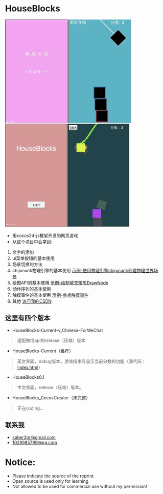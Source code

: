 # HouseBlocks
![loadingImage...](https://github.com/Saber2pr/MyWeb/blob/master/resource/HB_CU.jpg)
![loadingImage...](https://github.com/Saber2pr/MyWeb/blob/master/resource/HB_CCC.jpg)

* 用cocos2d-js框架开发的网页游戏
* 从这个项目中会学到:
 1. 文字的添加
 2. ui菜单按钮的基本使用
 3. 场景切换的方法
 4. chipmunk物理引擎的基本使用 [示例-使用物理引擎chipmunk创建物理世界场景](https://blog.csdn.net/u011607490/article/details/81347359)
 5. 绘图API的基本使用 [示例-绘制填充矩形DrawNode](https://blog.csdn.net/u011607490/article/details/81368195)
 6. 动作序列的基本使用
 7. 触摸事件的基本使用 [示例-单点触摸事件](https://blog.csdn.net/u011607490/article/details/81388344)
 8. 其他 [访问我的CSDN](https://blog.csdn.net/u011607490/article/category/7899652)
	
## 这里有四个版本
* HouseBlocks-Current-v_Chinese-ForWeChat
> 适配微信api的release（压缩）版本
* HouseBlocks-Current（推荐）
> 英文界面，debug版本，游戏结束有显示当前分数的功能（源代码：[index.html](https://github.com/Saber2pr/HouseBlocks/blob/master/HouseBlocks-current/index.html)）
* HouseBlocks0.1
> 中文界面，release（压缩）版本。
* HouseBlocks_CocosCreator（未完整）
> 正在coding...

## 联系我
* saber2pr@gmail.com
* 1029985799@qq.com

# Notice:
* Please indicate the source of the reprint.
* Open source is used only for learning.
* Not allowed to be used for commercial use without my permission!
